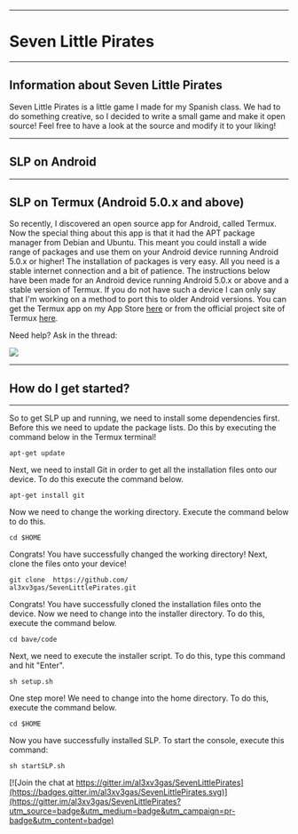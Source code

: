 <html>
<div class="container">
<head>
<link rel="stylesheet" type="text/css" href="slpstyles.css">
</head>
<body>
<hr />
<h1>Seven Little Pirates</h1>
<hr />
<h2>Information about Seven Little Pirates</h2>
<p>Seven Little Pirates is a little game I made for my Spanish class. We had to do something creative, so I decided to write a small game and make it open source! Feel free to have a look at the source and modify it to your liking!</p>
<hr />
<h2>SLP on Android</h2>
<hr />
<h2>SLP on Termux (Android 5.0.x and above)</h2>
<p>So recently, I discovered an open source app for Android, called Termux. Now the special thing about this app is that it had the APT package manager from Debian and Ubuntu. This meant you could install a wide range of packages and use them on your Android device running Android 5.0.x or higher! The installation of packages is very easy. All you need is a stable internet connection and a bit of patience. The instructions below have been made for an Android device running Android 5.0.x or above and a stable version of Termux. If you do not have such a device I can only say that I'm working on a method to port this to older Android versions. You can get the Termux app on my App Store <a href="http://avasappstore.github.io/">here</a> or from the official project site of Termux <a href="http://termux.com/">here</a>.</p>

<p>Need help? Ask in the thread:</p>
<p><a href="https://gitter.im/al3xv3gas/Bave"><img src="https://badges.gitter.im/al3xv3gas/bave.svg"/></a></p>
<hr />
<h2>How do I get started?</h2>
<hr />
<p>So to get SLP up and running, we need to install some dependencies first. Before this we need to update the package lists. Do this by executing the command below in the Termux terminal!</p>
<div class="highlight-box">
<code>apt-get update</code>
</div>
<p>
Next, we need to install Git in order to get all the installation files onto our device. To do this execute the command below.</p>
<div class="highlight-box">
<code>apt-get install git</code>
</div>
<p>Now we need to change the working directory. Execute the command below to do this.</p>
<div class="highlight-box">
<code>cd $HOME</code>
</div>
<p>Congrats! You have successfully changed the working directory! Next, clone the files onto your device!</p>
<div class="highlight-box">
<code>git clone  https://github.com/<br />al3xv3gas/SevenLittlePirates.git</code>
</div>
<p>Congrats! You have successfully cloned the installation files onto the device. Now we need to change into the installer directory. To do this, execute the command below.</p>
<div class="highlight-box">
<code>cd bave/code</code>
</div>
<p>Next, we need to execute the installer script. To do this, type this command and hit "Enter".</p>
<div class="highlight-box">
<code>sh setup.sh</code>
</div>
<p>One step more! We need to change into the home directory. To do this, execute the command below.</p>
<div class="highlight-box">
<code>cd $HOME</code>
</div>
<p>Now you have successfully installed SLP. To start the console, execute this command:</p>
<div class="highlight-box">
<code>sh startSLP.sh</code>
</div>


[![Join the chat at https://gitter.im/al3xv3gas/SevenLittlePirates](https://badges.gitter.im/al3xv3gas/SevenLittlePirates.svg)](https://gitter.im/al3xv3gas/SevenLittlePirates?utm_source=badge&utm_medium=badge&utm_campaign=pr-badge&utm_content=badge)
